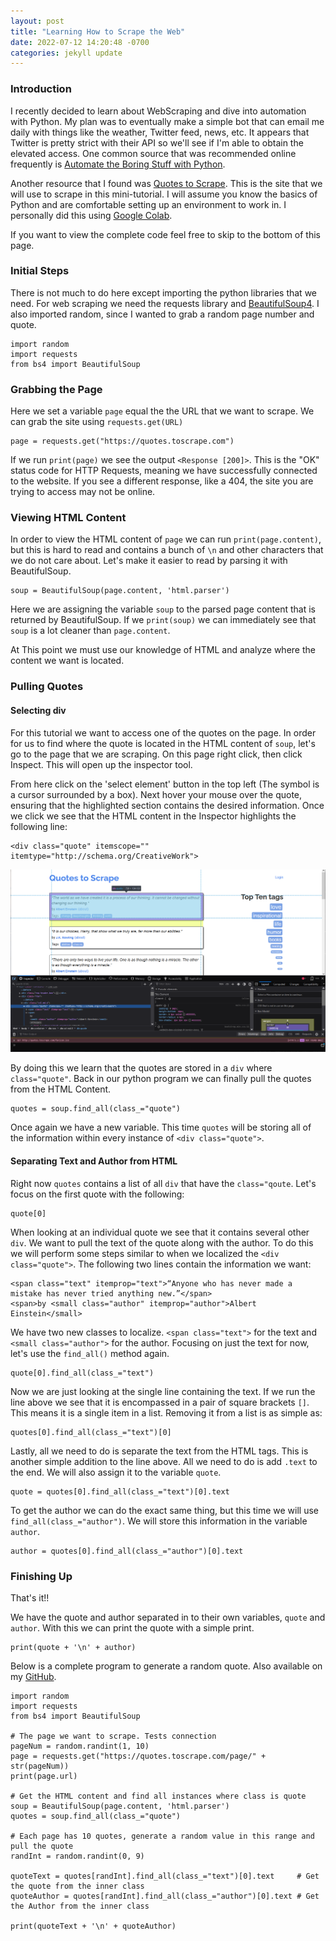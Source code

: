 ```yaml
---
layout: post
title: "Learning How to Scrape the Web"
date: 2022-07-12 14:20:48 -0700
categories: jekyll update
---
```


### Introduction

I recently decided to learn about WebScraping and dive into automation with Python.
My plan was to eventually make a simple bot that can email me daily with things like the weather, Twitter feed, news, etc. It appears that Twitter is pretty strict with their API so we'll see if I'm able to obtain the elevated access. One common source that was recommended online frequently is [Automate the Boring Stuff with Python](https://automatetheboringstuff.com/).

Another resource that I found was [Quotes to Scrape](http://quotes.toscrape.com/). This is the site that we will use to scrape in this mini-tutorial. I will assume you know the basics of Python and are comfortable setting up an environment to work in. I personally did this using [Google Colab](https://colab.research.google.com/).

If you want to view the complete code feel free to skip to the bottom of this page.

### Initial Steps

There is not much to do here except importing the python libraries that we need. For web scraping we need the requests library and [BeautifulSoup4](https://pypi.org/project/beautifulsoup4/). I also imported random, since I wanted to grab a random page number and quote.

    import random
    import requests
    from bs4 import BeautifulSoup

### Grabbing the Page

Here we set a variable `page` equal the the URL that we want to scrape. We can grab the site using `requests.get(URL)`

    page = requests.get("https://quotes.toscrape.com")

If we run `print(page)` we see the output `<Response [200]>`. This is the "OK" status code for HTTP Requests, meaning we have successfully connected to the website. If you see a different response, like a 404, the site you are trying to access may not be online.

### Viewing HTML Content

In order to view the HTML content of `page` we can run `print(page.content)`, but this is hard to read and contains a bunch of `\n` and other characters that we do not care about. Let's make it easier to read by parsing it with BeautifulSoup.

    soup = BeautifulSoup(page.content, 'html.parser')

Here we are assigning the variable `soup` to the parsed page content that is returned by BeautifulSoup. If we `print(soup)` we can immediately see that `soup` is a lot cleaner than `page.content`.

At This point we must use our knowledge of HTML and analyze where the content we want is located.

### Pulling Quotes

#### Selecting div

For this tutorial we want to access one of the quotes on the page. In order for us to find where the quote is located in the HTML content of `soup`, let's go to the page that we are scraping. On this page right click, then click Inspect. This will open up the inspector tool.

From here click on the 'select element' button in the top left (The symbol is a cursor surrounded by a box). Next hover your mouse over the quote, ensuring that the highlighted section contains the desired information. Once we click we see that the HTML content in the Inspector highlights the following line:

    <div class="quote" itemscope="" itemtype="http://schema.org/CreativeWork">

![Selecting a Quote Using Inspect Element](/assets/images/selectQuote.png "Selecting Quote")

By doing this we learn that the quotes are stored in a `div` where `class="quote"`. Back in our python program we can finally pull the quotes from the HTML Content.

    quotes = soup.find_all(class_="quote")

Once again we have a new variable. This time `quotes` will be storing all of the information within every instance of `<div class="quote">`.

#### Separating Text and Author from HTML

Right now `quotes` contains a list of all `div` that have the `class="qoute`. Let's focus on the first quote with the following:

    quote[0]

When looking at an individual quote we see that it contains several other `div`. We want to pull the text of the quote along with the author. To do this we will perform some steps similar to when we localized the `<div class="quote">`. The following two lines contain the information we want:

    <span class="text" itemprop="text">“Anyone who has never made a mistake has never tried anything new.”</span>
    <span>by <small class="author" itemprop="author">Albert Einstein</small>

We have two new classes to localize. `<span class="text">` for the text and `<small class="author">` for the author. Focusing on just the text for now, let's use the `find_all()` method again.

    quote[0].find_all(class_="text")

Now we are just looking at the single line containing the text. If we run the line above we see that it is encompassed in a pair of square brackets `[]`. This means it is a single item in a list. Removing it from a list is as simple as:

    quotes[0].find_all(class_="text")[0]

Lastly, all we need to do is separate the text from the HTML tags. This is another simple addition to the line above. All we need to do is add `.text` to the end. We will also assign it to the variable `quote`.

    quote = quotes[0].find_all(class_="text")[0].text

To get the author we can do the exact same thing, but this time we will use `find_all(class_="author")`. We will store this information in the variable `author`.

    author = quotes[0].find_all(class_="author")[0].text

### Finishing Up

That's it!!

We have the quote and author separated in to their own variables, `quote` and `author`. With this we can print the quote with a simple print.

    print(quote + '\n' + author)

Below is a complete program to generate a random quote. Also available on my [GitHub](https://github.com/schnaible/WebScrapeBot).

    import random
    import requests
    from bs4 import BeautifulSoup

    # The page we want to scrape. Tests connection
    pageNum = random.randint(1, 10)
    page = requests.get("https://quotes.toscrape.com/page/" + str(pageNum))
    print(page.url)

    # Get the HTML content and find all instances where class is quote
    soup = BeautifulSoup(page.content, 'html.parser')
    quotes = soup.find_all(class_="quote")

    # Each page has 10 quotes, generate a random value in this range and pull the quote
    randInt = random.randint(0, 9)

    quoteText = quotes[randInt].find_all(class_="text")[0].text     # Get the quote from the inner class
    quoteAuthor = quotes[randInt].find_all(class_="author")[0].text # Get the Author from the inner class

    print(quoteText + '\n' + quoteAuthor)
